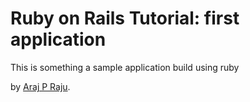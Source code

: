 # Ruby on Rails Tutorial: first application

This is something a sample application build using ruby

by [Araj P Raju](https://www.facebook.com/araj.p.raju).
